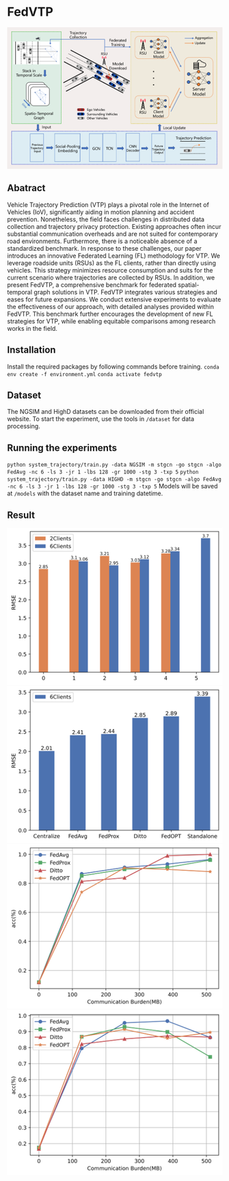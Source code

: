# FedVTP
![Pic](fedvtp.png)

## Abatract
Vehicle Trajectory Prediction (VTP) plays a pivotal role in the Internet of Vehicles (IoV), significantly aiding in motion planning and accident prevention. Nonetheless, the field faces challenges in distributed data collection and trajectory privacy protection. Existing approaches often incur substantial communication overheads and are not suited for contemporary road environments. Furthermore, there is a noticeable absence of a standardized benchmark. In response to these challenges, our paper introduces an innovative Federated Learning (FL) methodology for VTP. We leverage roadside units (RSUs) as the FL clients, rather than directly using vehicles. This strategy minimizes resource consumption and suits for the current scenario where trajectories are collected by RSUs. In addition, we present FedVTP, a comprehensive benchmark for federated spatial-temporal graph solutions in VTP. FedVTP integrates various strategies and eases for future expansions. We conduct extensive experiments to evaluate the effectiveness of our approach, with detailed analyses provided within FedVTP. This benchmark further encourages the development of new FL strategies for VTP, while enabling equitable comparisons among research works in the field.

## Installation
Install the required packages by following commands before training.
`conda env create -f environment.yml`
`conda activate fedvtp`

## Dataset
The NGSIM and HighD datasets can be downloaded from their official website. To start the experiment, use the tools in `/dataset` for data processing. 

## Running the experiments
`python system_trajectory/train.py -data NGSIM -m stgcn -go stgcn -algo FedAvg -nc 6 -ls 3 -jr 1 -lbs 128 -gr 1000 -stg 3 -txp 5`
`python system_trajectory/train.py -data HIGHD -m stgcn -go stgcn -algo FedAvg -nc 6 -ls 3 -jr 1 -lbs 128 -gr 1000 -stg 3 -txp 5`
Models will be saved at `/models` with the dataset name and training datetime.

## Result
![Pic](bar1.png)
![Pic](bar2.png)
![Pic](point1.png)
![Pic](point2.png)
